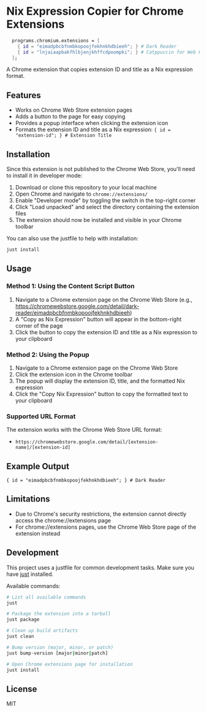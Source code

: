 # Nix Expression Copier for Chrome Extensions

```nix
  programs.chromium.extensions = [
    { id = "eimadpbcbfnmbkopoojfekhnkhdbieeh"; } # Dark Reader
    { id = "lnjaiaapbakfhlbjenjkhffcdpoompki"; } # Catppuccin for Web File Explorer Icons
  ];
```

A Chrome extension that copies extension ID and title as a Nix expression format.

## Features

- Works on Chrome Web Store extension pages
- Adds a button to the page for easy copying
- Provides a popup interface when clicking the extension icon
- Formats the extension ID and title as a Nix expression: `{ id = "extension-id"; } # Extension Title`

## Installation

Since this extension is not published to the Chrome Web Store, you'll need to install it in developer mode:

1. Download or clone this repository to your local machine
2. Open Chrome and navigate to `chrome://extensions/`
3. Enable "Developer mode" by toggling the switch in the top-right corner
4. Click "Load unpacked" and select the directory containing the extension files
5. The extension should now be installed and visible in your Chrome toolbar

You can also use the justfile to help with installation:

```bash
just install
```

## Usage

### Method 1: Using the Content Script Button

1. Navigate to a Chrome extension page on the Chrome Web Store (e.g., https://chromewebstore.google.com/detail/dark-reader/eimadpbcbfnmbkopoojfekhnkhdbieeh)
2. A "Copy as Nix Expression" button will appear in the bottom-right corner of the page
3. Click the button to copy the extension ID and title as a Nix expression to your clipboard

### Method 2: Using the Popup

1. Navigate to a Chrome extension page on the Chrome Web Store
2. Click the extension icon in the Chrome toolbar
3. The popup will display the extension ID, title, and the formatted Nix expression
4. Click the "Copy Nix Expression" button to copy the formatted text to your clipboard

### Supported URL Format

The extension works with the Chrome Web Store URL format:
- `https://chromewebstore.google.com/detail/[extension-name]/[extension-id]`

## Example Output

```
{ id = "eimadpbcbfnmbkopoojfekhnkhdbieeh"; } # Dark Reader
```

## Limitations

- Due to Chrome's security restrictions, the extension cannot directly access the chrome://extensions page
- For chrome://extensions pages, use the Chrome Web Store page of the extension instead

## Development

This project uses a justfile for common development tasks. Make sure you have [just](https://github.com/casey/just) installed.

Available commands:

```bash
# List all available commands
just

# Package the extension into a tarball
just package

# Clean up build artifacts
just clean

# Bump version (major, minor, or patch)
just bump-version [major|minor|patch]

# Open Chrome extensions page for installation
just install
```

## License

MIT
